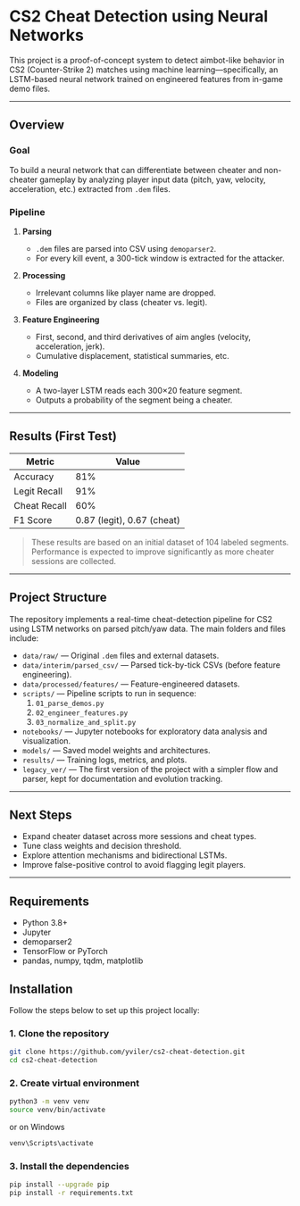 # CS2 Cheat Detection using Neural Networks

This project is a proof-of-concept system to detect aimbot-like behavior in CS2 (Counter-Strike 2) matches using machine learning—specifically, an LSTM-based neural network trained on engineered features from in-game demo files.

---

## Overview

### Goal  
To build a neural network that can differentiate between cheater and non-cheater gameplay by analyzing player input data (pitch, yaw, velocity, acceleration, etc.) extracted from `.dem` files.

### Pipeline

1. **Parsing**  
   - `.dem` files are parsed into CSV using `demoparser2`.  
   - For every kill event, a 300-tick window is extracted for the attacker.

2. **Processing**  
   - Irrelevant columns like player name are dropped.  
   - Files are organized by class (cheater vs. legit).

3. **Feature Engineering**  
   - First, second, and third derivatives of aim angles (velocity, acceleration, jerk).  
   - Cumulative displacement, statistical summaries, etc.

4. **Modeling**  
   - A two-layer LSTM reads each 300×20 feature segment.  
   - Outputs a probability of the segment being a cheater.

---

## Results (First Test)

| Metric        | Value                  |
|---------------|------------------------|
| Accuracy      | 81%                    |
| Legit Recall  | 91%                    |
| Cheat Recall  | 60%                    |
| F1 Score      | 0.87 (legit), 0.67 (cheat) |

> These results are based on an initial dataset of 104 labeled segments. Performance is expected to improve significantly as more cheater sessions are collected.

---

## Project Structure

The repository implements a real-time cheat-detection pipeline for CS2 using LSTM networks on parsed pitch/yaw data. The main folders and files include:

- `data/raw/` — Original `.dem` files and external datasets.  
- `data/interim/parsed_csv/` — Parsed tick-by-tick CSVs (before feature engineering).  
- `data/processed/features/` — Feature-engineered datasets.  
- `scripts/` — Pipeline scripts to run in sequence:  
  1. `01_parse_demos.py`  
  2. `02_engineer_features.py`  
  3. `03_normalize_and_split.py`  
- `notebooks/` — Jupyter notebooks for exploratory data analysis and visualization.  
- `models/` — Saved model weights and architectures.  
- `results/` — Training logs, metrics, and plots.  
- `legacy_ver/` — The first version of the project with a simpler flow and parser, kept for documentation and evolution tracking.

---

## Next Steps

- Expand cheater dataset across more sessions and cheat types.  
- Tune class weights and decision threshold.  
- Explore attention mechanisms and bidirectional LSTMs.  
- Improve false-positive control to avoid flagging legit players.

---

## Requirements

- Python 3.8+  
- Jupyter  
- demoparser2  
- TensorFlow or PyTorch  
- pandas, numpy, tqdm, matplotlib  

## Installation

Follow the steps below to set up this project locally:

### 1. Clone the repository

```bash
git clone https://github.com/yviler/cs2-cheat-detection.git
cd cs2-cheat-detection
```

### 2. Create virtual environment

```bash
python3 -m venv venv
source venv/bin/activate
```
or on Windows
``` bash
venv\Scripts\activate
```

### 3. Install the dependencies
```bash
pip install --upgrade pip
pip install -r requirements.txt
```

